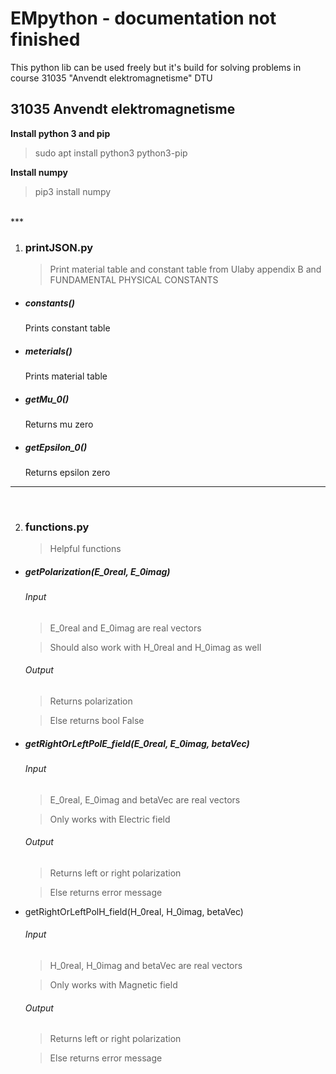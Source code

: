 # EMpython - documentation not finished 
This python lib can be used freely but it's build for solving problems in course 31035 "Anvendt elektromagnetisme" DTU


## 31035 Anvendt elektromagnetisme


**Install python 3 and pip**
 > sudo apt install python3 python3-pip

**Install numpy**
 > pip3 install numpy

</br>
***

1. ### printJSON.py

    > Print material table and constant table from Ulaby appendix B and FUNDAMENTAL PHYSICAL CONSTANTS
  
  - ##### constants()

    Prints constant table
  
  - ##### meterials()

    Prints material table

  - ##### getMu_0()

    Returns mu zero

  - ##### getEpsilon_0()

    Returns epsilon zero

***
</br>


2. ### functions.py

    > Helpful functions 

  - ##### getPolarization(E_0real, E_0imag)

    ###### Input
      > E_0real and E_0imag are real vectors

      > Should also work with H_0real and H_0imag as well
      
    ###### Output
      > Returns polarization

      > Else returns bool False
  
  - ##### getRightOrLeftPolE_field(E_0real, E_0imag, betaVec)

     ###### Input
      > E_0real, E_0imag and betaVec are real vectors

      > Only works with Electric field
      
    ###### Output
      > Returns left or right polarization

      > Else returns error message
  
  - getRightOrLeftPolH_field(H_0real, H_0imag, betaVec)

     ###### Input
      > H_0real, H_0imag and betaVec are real vectors

      > Only works with Magnetic field
      
    ###### Output
      > Returns left or right polarization

      > Else returns error message
  

